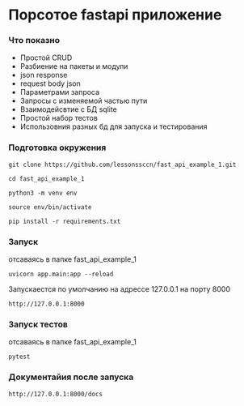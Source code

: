 # Порсотое fastapi приложение
### Что показно
* Простой CRUD
* Разбиение на пакеты и модули
* json response 
* request body json
* Параметрами запроса
* Запросы с изменяемой частью пути
* Взаимодейсвтие с БД sqlite
* Простой набор тестов
* Использовния разных бд для запуска и тестирования

### Подготовка окружения
```
git clone https://github.com/lessonssccn/fast_api_example_1.git
```
```
cd fast_api_example_1
```
```
python3 -m venv env
```
```
source env/bin/activate
```
```
pip install -r requirements.txt
```

### Запуск
отсаваясь в папке fast_api_example_1
```
uvicorn app.main:app --reload
```
Запускаестся по умолчанию на адрессе 127.0.0.1 на порту 8000
```
http://127.0.0.1:8000
```
### Запуск тестов
отсаваясь в папке fast_api_example_1
```
pytest
```
### Документайия после запуска
```
http://127.0.0.1:8000/docs
```
